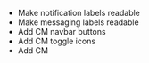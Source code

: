 
* Make notification labels readable
* Make messaging labels readable
* Add CM navbar buttons
* Add CM toggle icons
* Add CM
